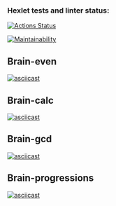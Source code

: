 ### Hexlet tests and linter status:

[![Actions Status](https://github.com/tgafiulin/fullstack-javascript-project-lvl1/workflows/hexlet-check/badge.svg)](https://github.com/tgafiulin/fullstack-javascript-project-lvl1/actions)

[![Maintainability](https://api.codeclimate.com/v1/badges/a99a88d28ad37a79dbf6/maintainability)](https://codeclimate.com/github/codeclimate/codeclimate/maintainability)

## Brain-even

[![asciicast](https://asciinema.org/a/KvLlpKpu4C0sJ4bBFPN4GyupN.svg)](https://asciinema.org/a/KvLlpKpu4C0sJ4bBFPN4GyupN)

## Brain-calc

[![asciicast](https://asciinema.org/a/EgqWfEyKSMQDWlOqLJwo1jQXm.svg)](https://asciinema.org/a/EgqWfEyKSMQDWlOqLJwo1jQXm)

## Brain-gcd

[![asciicast](https://asciinema.org/a/ukpN8AQtgQ5o1bsRrTJp5asRX.svg)](https://asciinema.org/a/ukpN8AQtgQ5o1bsRrTJp5asRX)

## Brain-progressions

[![asciicast](https://asciinema.org/a/4pVyOksnpMwJotVRth2nL2fqD.svg)](https://asciinema.org/a/4pVyOksnpMwJotVRth2nL2fqD)
